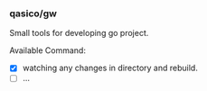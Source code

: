 ### qasico/gw

Small tools for developing go project.

Available Command: 

- [x] watching any changes in directory and rebuild.
- [ ] ... 